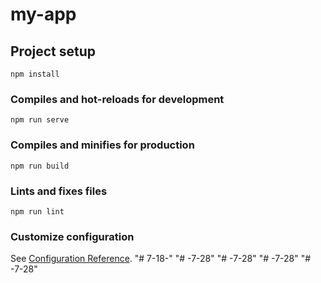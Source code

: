 # my-app

## Project setup
```
npm install
```

### Compiles and hot-reloads for development
```
npm run serve
```

### Compiles and minifies for production
```
npm run build
```

### Lints and fixes files
```
npm run lint
```

### Customize configuration
See [Configuration Reference](https://cli.vuejs.org/config/).
"# 7-18-" 
"# -7-28" 
"# -7-28" 
"# -7-28" 
"# -7-28" 
